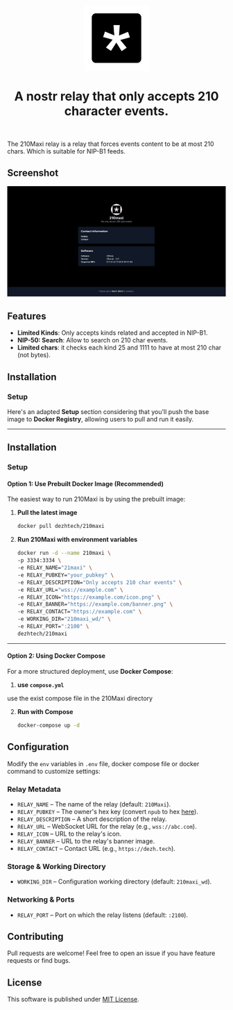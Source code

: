 <p align="center"> 
    <img alt="210maxi" src="./static/img/210maxi-logo-transparent.png" width="150" height="150" />
</p>

<h1 align="center">
A nostr relay that only accepts 210 character events.
</h1>

<br/>

The 210Maxi relay is a relay that forces events content to be at most 210 chars. Which is suitable for NIP-B1 feeds.

## Screenshot

<img alt="210maxi" src="./static/img/screenshot.png"/>

## Features

- **Limited Kinds**: Only accepts kinds related and accepted in NIP-B1.
- **NIP-50: Search**: Allow to search on 210 char events.
- **Limited chars**: it checks each kind 25 and 1111 to have at most 210 char (not bytes).

## Installation

### Setup

Here's an adapted **Setup** section considering that you'll push the base image to **Docker Registry**, allowing users to pull and run it easily.

---

## **Installation**

### **Setup**

#### **Option 1: Use Prebuilt Docker Image (Recommended)**

The easiest way to run 210Maxi is by using the prebuilt image:

1. **Pull the latest image**

   ```sh
   docker pull dezhtech/210maxi
   ```

2. **Run 210Maxi with environment variables**
   ```sh
   docker run -d --name 210maxi \
   -p 3334:3334 \
   -e RELAY_NAME="21maxi" \
   -e RELAY_PUBKEY="your_pubkey" \
   -e RELAY_DESCRIPTION="Only accepts 210 char events" \
   -e RELAY_URL="wss://example.com" \
   -e RELAY_ICON="https://example.com/icon.png" \
   -e RELAY_BANNER="https://example.com/banner.png" \
   -e RELAY_CONTACT="https://example.com" \
   -e WORKING_DIR="210maxi_wd/" \
   -e RELAY_PORT=":2100" \
   dezhtech/210maxi
   ```

---

#### **Option 2: Using Docker Compose**

For a more structured deployment, use **Docker Compose**:

1. **use `compose.yml`**

use the exist compose file in the 210Maxi directory


2. **Run with Compose**
   ```sh
   docker-compose up -d
   ```

## Configuration

Modify the `env` variables in `.env` file, docker compose file or docker command to customize settings:

### Relay Metadata

- `RELAY_NAME` – The name of the relay (default: `210Maxi`).
- `RELAY_PUBKEY` – The owner's hex key (convert `npub` to hex [here](https://nostrcheck.me/converter/)).
- `RELAY_DESCRIPTION` – A short description of the relay.
- `RELAY_URL` – WebSocket URL for the relay (e.g., `wss://abc.com`).
- `RELAY_ICON` – URL to the relay's icon.
- `RELAY_BANNER` – URL to the relay's banner image.
- `RELAY_CONTACT` – Contact URL (e.g., `https://dezh.tech`).

### Storage & Working Directory

- `WORKING_DIR` – Configuration working directory (default: `210maxi_wd`).

### Networking & Ports

- `RELAY_PORT` – Port on which the relay listens (default: `:2100`).

## Contributing

Pull requests are welcome! Feel free to open an issue if you have feature requests or find bugs.

## License

This software is published under [MIT License](../LICENSE).
